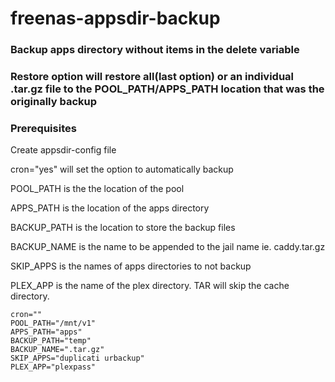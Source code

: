 # freenas-appsdir-backup

### Backup apps directory without items in the delete variable

### Restore option will restore all(last option) or an individual .tar.gz file to the POOL_PATH/APPS_PATH location that was the originally backup

### Prerequisites

Create appsdir-config file

cron="yes" will set the option to automatically backup

POOL_PATH is the the location of the pool

APPS_PATH is the location of the apps directory

BACKUP_PATH is the location to store the backup files

BACKUP_NAME is the name to be appended to the jail name ie. caddy.tar.gz

SKIP_APPS is the names of apps directories to not backup

PLEX_APP is the name of the plex directory. TAR will skip the cache directory.

```
cron=""
POOL_PATH="/mnt/v1"
APPS_PATH="apps"
BACKUP_PATH="temp"
BACKUP_NAME=".tar.gz"
SKIP_APPS="duplicati urbackup"
PLEX_APP="plexpass"
```

